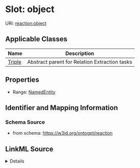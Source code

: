 # Slot: object

URI: [reaction:object](http://w3id.org/ontogpt/reaction/object)



<!-- no inheritance hierarchy -->




## Applicable Classes

| Name | Description |
| --- | --- |
[Triple](Triple.md) | Abstract parent for Relation Extraction tasks






## Properties

* Range: [NamedEntity](NamedEntity.md)







## Identifier and Mapping Information







### Schema Source


* from schema: https://w3id.org/ontogpt/reaction




## LinkML Source

<details>
```yaml
name: object
from_schema: https://w3id.org/ontogpt/reaction
rank: 1000
alias: object
owner: Triple
domain_of:
- Triple
range: NamedEntity

```
</details>
